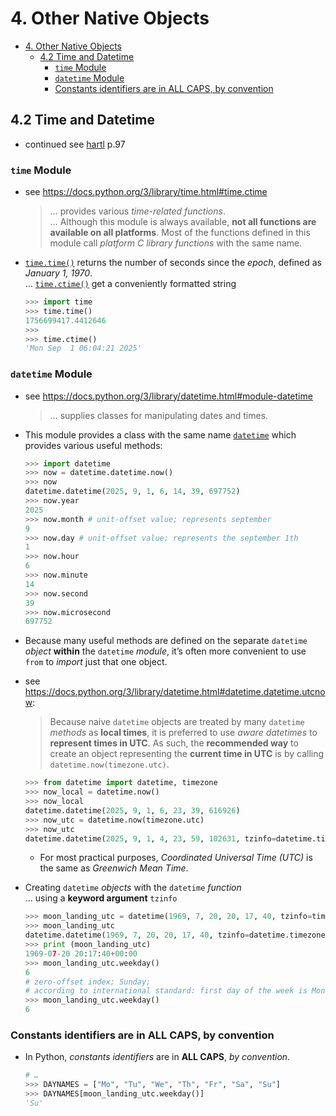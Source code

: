 # 4. Other Native Objects

- [4. Other Native Objects](#4-other-native-objects)
  - [4.2 Time and Datetime](#42-time-and-datetime)
    - [`time` Module](#time-module)
    - [`datetime` Module](#datetime-module)
    - [Constants identifiers are in ALL CAPS, by convention](#constants-identifiers-are-in-all-caps-by-convention)

## 4.2 Time and Datetime

- continued see [hartl](../README.md#hartl) p.97

### `time` Module

- see <https://docs.python.org/3/library/time.html#time.ctime>
  > … provides various *time-related functions*.  
  > … Although this module is always available, **not all functions are available on all platforms**. Most of the functions defined in this module call *platform C library functions* with the same name.

- [`time.time()`](https://docs.python.org/3/library/time.html#time.time) returns the number of seconds since the *epoch*, defined as *January 1, 1970*.  
  … [`time.ctime()`](https://docs.python.org/3/library/time.html#time.ctime) get a conveniently formatted string

  ``` Python
  >>> import time
  >>> time.time()
  1756699417.4412646
  >>>
  >>> time.ctime()
  'Mon Sep  1 06:04:21 2025'
  ```

### `datetime` Module

- see <https://docs.python.org/3/library/datetime.html#module-datetime>
  > … supplies classes for manipulating dates and times.

- This module provides a class with the same name [`datetime`](https://docs.python.org/3/library/datetime.html#datetime.datetime) which provides various useful methods:

  ``` Python
  >>> import datetime
  >>> now = datetime.datetime.now()
  >>> now
  datetime.datetime(2025, 9, 1, 6, 14, 39, 697752)
  >>> now.year
  2025
  >>> now.month # unit-offset value; represents september
  9   
  >>> now.day # unit-offset value; represents the september 1th
  1   
  >>> now.hour
  6   
  >>> now.minute
  14  
  >>> now.second
  39  
  >>> now.microsecond
  697752
  ```

- Because many useful methods are defined on the separate `datetime` *object* **within**
the `datetime` *module*, it’s often more convenient to use `from` to *import* just that one
object.

- see <https://docs.python.org/3/library/datetime.html#datetime.datetime.utcnow>:  
  > Because naive `datetime` objects are treated by many `datetime` *methods* as **local times**, it is preferred to use *aware datetimes* to **represent times in UTC**. As such, the **recommended way** to create an object representing the **current time in UTC** is by calling `datetime.now(timezone.utc)`.

  ``` Python
  >>> from datetime import datetime, timezone
  >>> now_local = datetime.now()
  >>> now_local
  datetime.datetime(2025, 9, 1, 6, 23, 39, 616926)
  >>> now_utc = datetime.now(timezone.utc)
  >>> now_utc
  datetime.datetime(2025, 9, 1, 4, 23, 59, 102631, tzinfo=datetime.timezone.utc)
  ```

  - For most practical purposes, *Coordinated Universal Time (UTC)* is the same as *Greenwich Mean Time*.

- Creating `datetime` *objects* with the `datetime` *function*  
  … using a **keyword argument** `tzinfo`

  ``` Python
  >>> moon_landing_utc = datetime(1969, 7, 20, 20, 17, 40, tzinfo=timezone.utc)
  >>> moon_landing_utc
  datetime.datetime(1969, 7, 20, 20, 17, 40, tzinfo=datetime.timezone.utc)
  >>> print (moon_landing_utc)
  1969-07-20 20:17:40+00:00
  >>> moon_landing_utc.weekday()
  6
  # zero-offset index; Sunday; 
  # according to international standard: first day of the week is Monday
  >>> moon_landing_utc.weekday() 
  6
  ```

### Constants identifiers are in ALL CAPS, by convention

- In Python, *constants identifiers* are in **ALL CAPS**, *by convention*.

  ``` Python
  # …
  >>> DAYNAMES = ["Mo", "Tu", "We", "Th", "Fr", "Sa", "Su"]
  >>> DAYNAMES[moon_landing_utc.weekday()]
  'Su'
  ```
